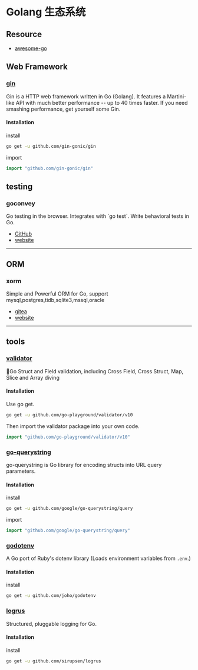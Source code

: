 # Golang 生态系统

## Resource

- [awesome-go](https://github.com/avelino/awesome-go)

## Web Framework

### [gin](https://github.com/gin-gonic/gin)

Gin is a HTTP web framework written in Go (Golang). It features a Martini-like API with much better performance -- up to 40 times faster. If you need smashing performance, get yourself some Gin.

#### Installation

install

```bash
go get -u github.com/gin-gonic/gin
```

import

```go
import "github.com/gin-gonic/gin"
```

## testing

### goconvey

Go testing in the browser. Integrates with \`go test\`. Write behavioral tests in Go. 

- [GitHub](https://github.com/smartystreets/goconvey)
- [website](http://goconvey.co/)

---

## ORM

### xorm

Simple and Powerful ORM for Go, support mysql,postgres,tidb,sqlite3,mssql,oracle

- [gitea](https://gitea.com/xorm/xorm)
- [website](https://xorm.io/)

---

## tools

### [validator](https://github.com/go-playground/validator)

💯Go Struct and Field validation, including Cross Field, Cross Struct, Map, Slice and Array diving

#### Installation

Use go get.

```bash
go get -u github.com/go-playground/validator/v10
```

Then import the validator package into your own code.

```go
import "github.com/go-playground/validator/v10"
```

### [go-querystring](https://github.com/google/go-querystring)

go-querystring is Go library for encoding structs into URL query parameters.

#### Installation

install

```bash
go get -u github.com/google/go-querystring/query
```

import

```go
import "github.com/google/go-querystring/query"
```

### [godotenv](https://github.com/joho/godotenv)

A Go port of Ruby's dotenv library (Loads environment variables from `.env`.)

#### Installation

install

```bash
go get -u github.com/joho/godotenv
```

### [logrus](https://github.com/sirupsen/logrus)

Structured, pluggable logging for Go.

#### Installation

install

```bash
go get -u github.com/sirupsen/logrus
```
